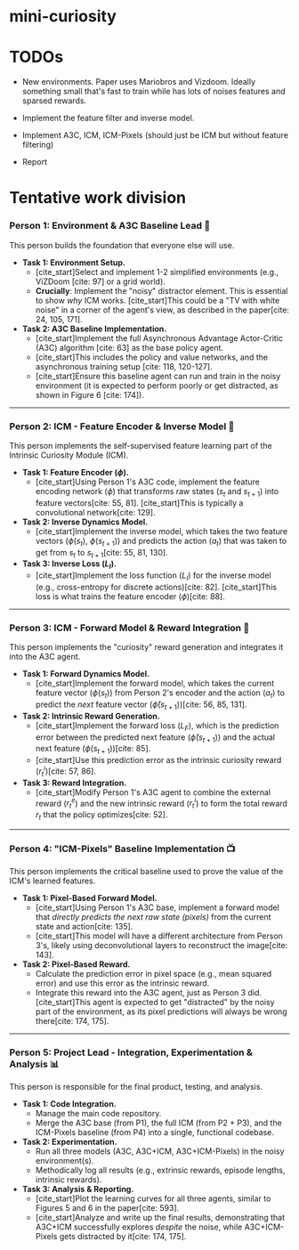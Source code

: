 # mini-curiosity


# TODOs

- New environments. Paper uses Mariobros and Vizdoom. Ideally something small that's fast to train while has lots of noises features and sparsed rewards.

- Implement the feature filter and inverse model.

- Implement A3C, ICM, ICM-Pixels (should just be ICM but without feature filtering)

- Report


# Tentative work division

### **Person 1: Environment & A3C Baseline Lead 🚀**

This person builds the foundation that everyone else will use.

* **Task 1: Environment Setup.**
    * [cite_start]Select and implement 1-2 simplified environments (e.g., ViZDoom [cite: 97] or a grid world).
    * **Crucially**: Implement the "noisy" distractor element. This is essential to show *why* ICM works. [cite_start]This could be a "TV with white noise" in a corner of the agent's view, as described in the paper[cite: 24, 105, 171].
* **Task 2: A3C Baseline Implementation.**
    * [cite_start]Implement the full Asynchronous Advantage Actor-Critic (A3C) algorithm [cite: 63] as the base policy agent.
    * [cite_start]This includes the policy and value networks, and the asynchronous training setup [cite: 118, 120-127].
    * [cite_start]Ensure this baseline agent can run and train in the noisy environment (it is expected to perform poorly or get distracted, as shown in Figure 6 [cite: 174]).

---

### **Person 2: ICM - Feature Encoder & Inverse Model 🧠**

This person implements the self-supervised feature learning part of the Intrinsic Curiosity Module (ICM).

* **Task 1: Feature Encoder ($\phi$).**
    * [cite_start]Using Person 1's A3C code, implement the feature encoding network ($\phi$) that transforms raw states ($s_t$ and $s_{t+1}$) into feature vectors[cite: 55, 81]. [cite_start]This is typically a convolutional network[cite: 129].
* **Task 2: Inverse Dynamics Model.**
    * [cite_start]Implement the inverse model, which takes the two feature vectors ($\phi(s_t)$, $\phi(s_{t+1})$) and predicts the action ($a_t$) that was taken to get from $s_t$ to $s_{t+1}$[cite: 55, 81, 130].
* **Task 3: Inverse Loss ($L_I$).**
    * [cite_start]Implement the loss function ($L_I$) for the inverse model (e.g., cross-entropy for discrete actions)[cite: 82]. [cite_start]This loss is what trains the feature encoder ($\phi$)[cite: 88].

---

### **Person 3: ICM - Forward Model & Reward Integration 🎁**

This person implements the "curiosity" reward generation and integrates it into the A3C agent.

* **Task 1: Forward Dynamics Model.**
    * [cite_start]Implement the forward model, which takes the current feature vector ($\phi(s_t)$) from Person 2's encoder and the action ($a_t$) to predict the *next* feature vector ($\hat{\phi}(s_{t+1})$)[cite: 56, 85, 131].
* **Task 2: Intrinsic Reward Generation.**
    * [cite_start]Implement the forward loss ($L_F$), which is the prediction error between the predicted next feature ($\hat{\phi}(s_{t+1})$) and the actual next feature ($\phi(s_{t+1})$)[cite: 85].
    * [cite_start]Use this prediction error as the intrinsic curiosity reward ($r_t^i$)[cite: 57, 86].
* **Task 3: Reward Integration.**
    * [cite_start]Modify Person 1's A3C agent to combine the external reward ($r_t^e$) and the new intrinsic reward ($r_t^i$) to form the total reward $r_t$ that the policy optimizes[cite: 52].

---

### **Person 4: "ICM-Pixels" Baseline Implementation 📺**

This person implements the critical baseline used to prove the value of the ICM's learned features.

* **Task 1: Pixel-Based Forward Model.**
    * [cite_start]Using Person 1's A3C base, implement a forward model that *directly predicts the next raw state (pixels)* from the current state and action[cite: 135].
    * [cite_start]This model will have a different architecture from Person 3's, likely using deconvolutional layers to reconstruct the image[cite: 143].
* **Task 2: Pixel-Based Reward.**
    * Calculate the prediction error in pixel space (e.g., mean squared error) and use this error as the intrinsic reward.
    * Integrate this reward into the A3C agent, just as Person 3 did. [cite_start]This agent is expected to get "distracted" by the noisy part of the environment, as its pixel predictions will always be wrong there[cite: 174, 175].

---

### **Person 5: Project Lead - Integration, Experimentation & Analysis 📊**

This person is responsible for the final product, testing, and analysis.

* **Task 1: Code Integration.**
    * Manage the main code repository.
    * Merge the A3C base (from P1), the full ICM (from P2 + P3), and the ICM-Pixels baseline (from P4) into a single, functional codebase.
* **Task 2: Experimentation.**
    * Run all three models (A3C, A3C+ICM, A3C+ICM-Pixels) in the noisy environment(s).
    * Methodically log all results (e.g., extrinsic rewards, episode lengths, intrinsic rewards).
* **Task 3: Analysis & Reporting.**
    * [cite_start]Plot the learning curves for all three agents, similar to Figures 5 and 6 in the paper[cite: 593].
    * [cite_start]Analyze and write up the final results, demonstrating that A3C+ICM successfully explores *despite* the noise, while A3C+ICM-Pixels gets distracted by it[cite: 174, 175].
